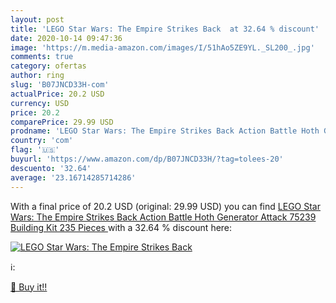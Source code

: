 ```yaml
---
layout: post
title: 'LEGO Star Wars: The Empire Strikes Back  at 32.64 % discount'
date: 2020-10-14 09:47:36
image: 'https://m.media-amazon.com/images/I/51hAo5ZE9YL._SL200_.jpg'
comments: true
category: ofertas
author: ring
slug: 'B07JNCD33H-com'
actualPrice: 20.2 USD
currency: USD
price: 20.2
comparePrice: 29.99 USD
prodname: 'LEGO Star Wars: The Empire Strikes Back Action Battle Hoth Generator Attack 75239 Building Kit  235 Pieces '
country: 'com'
flag: '🇺🇸'
buyurl: 'https://www.amazon.com/dp/B07JNCD33H/?tag=tolees-20'
descuento: '32.64'
average: '23.16714285714286'
---
```


With a final price of 20.2 USD (original: 29.99 USD) you can find [LEGO Star Wars: The Empire Strikes Back Action Battle Hoth Generator Attack 75239 Building Kit  235 Pieces ](https://www.amazon.com/dp/B07JNCD33H/?tag=tolees-20) with a  32.64 % discount here:

[![LEGO Star Wars: The Empire Strikes Back ](https://m.media-amazon.com/images/I/51hAo5ZE9YL._SL200_.jpg)](https://www.amazon.com/dp/B07JNCD33H/?tag=tolees-20)

ℹ️:


[🛒 Buy it!!](https://www.amazon.com/dp/B07JNCD33H/?tag=tolees-20)
